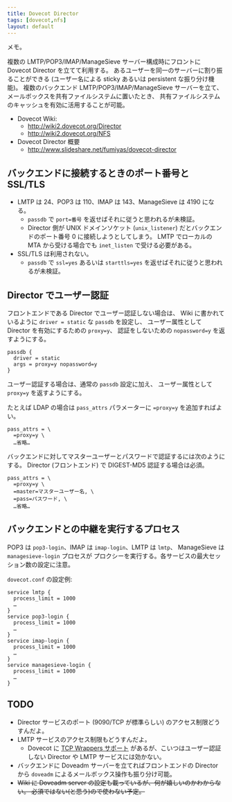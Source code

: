 ```yaml
---
title: Dovecot Director
tags: [dovecot,nfs]
layout: default
---
```


メモ。

複数の LMTP/POP3/IMAP/ManageSieve サーバー構成時にフロントに Dovecot Director を立てて利用する。
あるユーザーを同一のサーバーに割り振ることができる (ユーザー名による sticky
あるいは persistent な振り分け機能)。
複数のバックエンド LMTP/POP3/IMAP/ManageSieve サーバーを立て、
メールボックスを共有ファイルシステムに置いたとき、
共有ファイルシステムのキャッシュを有効に活用することが可能。

  * Dovecot Wiki:
    * http://wiki2.dovecot.org/Director
    * http://wiki2.dovecot.org/NFS
  * Dovecot Director 概要
    * http://www.slideshare.net/fumiyas/dovecot-director

バックエンドに接続するときのポート番号と SSL/TLS
----------------------------------------------------------------------

  * LMTP は 24、POP3 は 110、IMAP は 143、ManageSieve は 4190 になる。
    * `passdb` で `port=番号` を返せばそれに従うと思われるが未検証。
    * Director 側が UNIX ドメインソケット (`unix_listener`)
      だとバックエンドのポート番号 0 に接続しようとしてしまう。
      LMTP でローカルの MTA から受ける場合でも `inet_listen` で受ける必要がある。
  * SSL/TLS は利用されない。
    * `passdb` で `ssl=yes` あるいは `starttls=yes` を返せばそれに従うと思われるが未検証。

Director でユーザー認証
----------------------------------------------------------------------

フロントエンドである Director でユーザー認証しない場合は、
Wiki に書かれているように `driver = static` な `passdb` を設定し、
ユーザー属性として Director を有効にするための `proxy=y`、
認証をしないための `nopassword=y` を返すようにする。

```
passdb {
  driver = static
  args = proxy=y nopassword=y
}
```

ユーザー認証する場合は、通常の `passdb` 設定に加え、
ユーザー属性として `proxy=y` を返すようにする。

たとえば LDAP の場合は `pass_attrs` パラメーターに `=proxy=y` を追加すればよい。

```
pass_attrs = \
  =proxy=y \
  …省略…
```

バックエンドに対してマスターユーザーとパスワードで認証するには次のようにする。
Director (フロントエンド) で DIGEST-MD5 認証する場合は必須。

```
pass_attrs = \
  =proxy=y \
  =master=マスターユーザー名, \
  =pass=パスワード, \
  …省略…
```

バックエンドとの中継を実行するプロセス
----------------------------------------------------------------------

POP3 は `pop3-login`、IMAP は `imap-login`、LMTP は `lmtp`、
ManageSieve は `managesieve-login` プロセスが
プロクシーを実行する。各サービスの最大セッション数の設定に注意。

`dovecot.conf` の設定例:

```
service lmtp {
  process_limit = 1000
  …
}
service pop3-login {
  process_limit = 1000
  …
}
service imap-login {
  process_limit = 1000
  …
}
service managesieve-login {
  process_limit = 1000
  …
}
```

TODO
----------------------------------------------------------------------

  * Director サービスのポート (9090/TCP が標準らしい) のアクセス制限どうすんだよ。
  * LMTP サービスのアクセス制限もどうすんだよ。
    * Dovecot に
      [TCP Wrappers サポート](http://wiki2.dovecot.org/LoginProcess#TCP_wrappers_support)
      があるが、こいつはユーザー認証しない Director や LMTP サービスには効かない。
  * バックエンドに Doveadm サーバーを立てればフロントエンドの Director から
    `doveadm` によるメールボックス操作も振り分け可能。
  * ~~Wiki に Doveadm server の設定も載っているが、何が嬉しいのかわからない。
    必須ではない(と思う)ので使わない予定。~~

